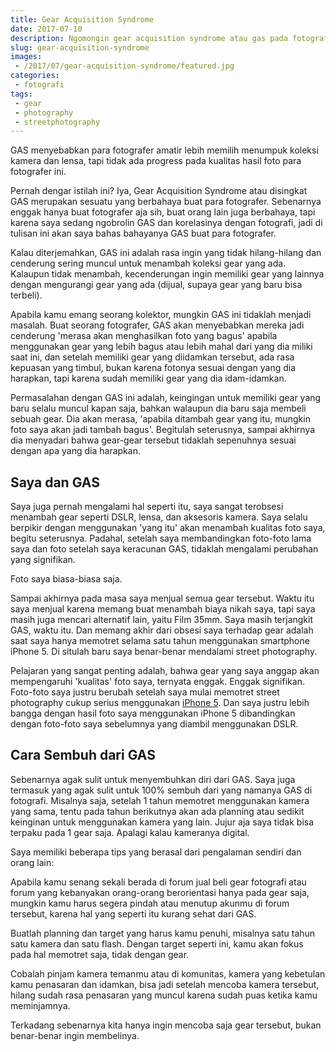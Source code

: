 ```yaml
---
title: Gear Acquisition Syndrome
date: 2017-07-10
description: Ngomongin gear acquisition syndrome atau gas pada fotografer pemula
slug: gear-acquisition-syndrome
images: 
 - /2017/07/gear-acquisition-syndrome/featured.jpg
categories:
 - fotografi
tags:
 - gear
 - photography
 - streetphotography
---
```

GAS menyebabkan para fotografer amatir lebih memilih menumpuk koleksi kamera dan lensa, tapi tidak ada progress pada kualitas hasil foto para fotografer ini.

Pernah dengar istilah ini? Iya, Gear Acquisition Syndrome atau disingkat GAS merupakan sesuatu yang berbahaya buat para fotografer. Sebenarnya enggak hanya buat fotografer aja sih, buat orang lain juga berbahaya, tapi karena saya sedang ngobrolin GAS dan korelasinya dengan fotografi, jadi di tulisan ini akan saya bahas bahayanya GAS buat para fotografer.  

<!--more-->

Kalau diterjemahkan, GAS ini adalah rasa ingin yang tidak hilang-hilang dan cenderung sering muncul untuk menambah koleksi gear yang ada. Kalaupun tidak menambah, kecenderungan ingin memiliki gear yang lainnya dengan mengurangi gear yang ada (dijual, supaya gear yang baru bisa terbeli).  
  
Apabila kamu emang seorang kolektor, mungkin GAS ini tidaklah menjadi masalah. Buat seorang fotografer, GAS akan menyebabkan mereka jadi cenderung 'merasa akan menghasilkan foto yang bagus' apabila menggunakan gear yang lebih bagus atau lebih mahal dari yang dia miliki saat ini, dan setelah memiliki gear yang diidamkan tersebut, ada rasa kepuasan yang timbul, bukan karena fotonya sesuai dengan yang dia harapkan, tapi karena sudah memiliki gear yang dia idam-idamkan.  
  
Permasalahan dengan GAS ini adalah, keingingan untuk memiliki gear yang baru selalu muncul kapan saja, bahkan walaupun dia baru saja membeli sebuah gear. Dia akan merasa, 'apabila ditambah gear yang itu, mungkin foto saya akan jadi tambah bagus'. Begitulah seterusnya, sampai akhirnya dia menyadari bahwa gear-gear tersebut tidaklah sepenuhnya sesuai dengan apa yang dia harapkan.  

## Saya dan GAS

Saya juga pernah mengalami hal seperti itu, saya sangat terobsesi menambah gear seperti DSLR, lensa, dan aksesoris kamera. Saya selalu berpikir dengan menggunakan 'yang itu' akan menambah kualitas foto saya, begitu seterusnya. Padahal, setelah saya membandingkan foto-foto lama saya dan foto setelah saya keracunan GAS, tidaklah mengalami perubahan yang signifikan.  
  
Foto saya biasa-biasa saja.  
  
Sampai akhirnya pada masa saya menjual semua gear tersebut. Waktu itu saya menjual karena memang buat menambah biaya nikah saya, tapi saya masih juga mencari alternatif lain, yaitu Film 35mm. Saya masih terjangkit GAS, waktu itu. Dan memang akhir dari obsesi saya terhadap gear adalah saat saya hanya memotret selama satu tahun menggunakan smartphone iPhone 5. Di situlah baru saya benar-benar mendalami street photography.  
  
Pelajaran yang sangat penting adalah, bahwa gear yang saya anggap akan mempengaruhi 'kualitas' foto saya, ternyata enggak. Enggak signifikan. Foto-foto saya justru berubah setelah saya mulai memotret street photography cukup serius menggunakan [iPhone 5](/2017/08/iphone-5-untuk-street-photography/). Dan saya justru lebih bangga dengan hasil foto saya menggunakan iPhone 5 dibandingkan dengan foto-foto saya sebelumnya yang diambil menggunakan DSLR.  

## Cara Sembuh dari GAS

Sebenarnya agak sulit untuk menyembuhkan diri dari GAS. Saya juga termasuk yang agak sulit untuk 100% sembuh dari yang namanya GAS di fotografi. Misalnya saja, setelah 1 tahun memotret menggunakan kamera yang sama, tentu pada tahun berikutnya akan ada planning atau sedikit keinginan untuk menggunakan kamera yang lain. Jujur aja saya tidak bisa terpaku pada 1 gear saja. Apalagi kalau kameranya digital.  
  
Saya memiliki beberapa tips yang berasal dari pengalaman sendiri dan orang lain:  
  
Apabila kamu senang sekali berada di forum jual beli gear fotografi atau forum yang kebanyakan orang-orang berorientasi hanya pada gear saja, mungkin kamu harus segera pindah atau menutup akunmu di forum tersebut, karena hal yang seperti itu kurang sehat dari GAS.  
  
Buatlah planning dan target yang harus kamu penuhi, misalnya satu tahun satu kamera dan satu flash. Dengan target seperti ini, kamu akan fokus pada hal memotret saja, tidak dengan gear.  
  
Cobalah pinjam kamera temanmu atau di komunitas, kamera yang kebetulan kamu penasaran dan idamkan, bisa jadi setelah mencoba kamera tersebut, hilang sudah rasa penasaran yang muncul karena sudah puas ketika kamu meminjamnya. 

Terkadang sebenarnya kita hanya ingin mencoba saja gear tersebut, bukan benar-benar ingin membelinya.
